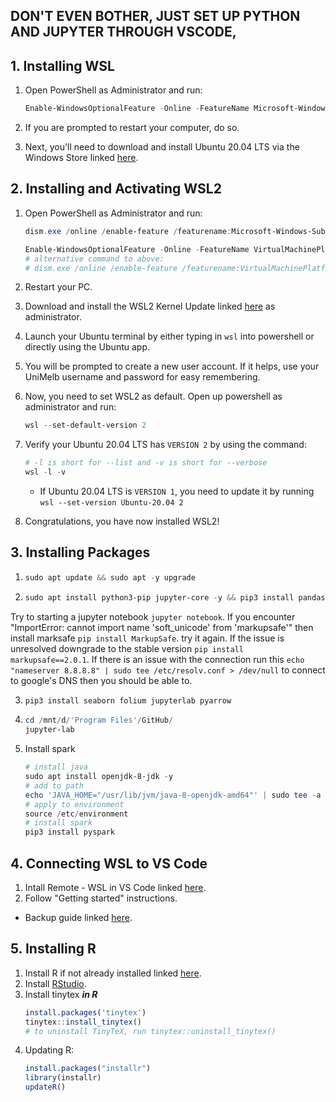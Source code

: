## DON'T EVEN BOTHER, JUST SET UP PYTHON AND JUPYTER THROUGH VSCODE,

## 1. Installing WSL

1. Open PowerShell as Administrator and run:
    ```powershell
    Enable-WindowsOptionalFeature -Online -FeatureName Microsoft-Windows-Subsystem-Linux
    ```

2. If you are prompted to restart your computer, do so.

3. Next, you'll need to download and install Ubuntu 20.04 LTS via the Windows Store linked [here](https://www.microsoft.com/en-au/p/ubuntu-2004-lts/9n6svws3rx71?activetab=pivot:overviewtab).  

## 2. Installing and Activating WSL2
1. Open PowerShell as Administrator and run:
    ```powershell
    dism.exe /online /enable-feature /featurename:Microsoft-Windows-Subsystem-Linux /all /norestart

    Enable-WindowsOptionalFeature -Online -FeatureName VirtualMachinePlatform -NoRestart
    # alternative command to above:
    # dism.exe /online /enable-feature /featurename:VirtualMachinePlatform /all /norestart
    ```

2. Restart your PC.

3. Download and install the WSL2 Kernel Update linked [here](https://wslstorestorage.blob.core.windows.net/wslblob/wsl_update_x64.msi) as administrator.

4. Launch your Ubuntu terminal by either typing in `wsl` into powershell or directly using the Ubuntu app.

5. You will be prompted to create a new user account. If it helps, use your UniMelb username and password for easy remembering.

6. Now, you need to set WSL2 as default. Open up powershell as administrator and run:
    ```powershell
    wsl --set-default-version 2
    ```

7. Verify your Ubuntu 20.04 LTS has `VERSION 2` by using the command:
    ```powershell
    # -l is short for --list and -v is short for --verbose
    wsl -l -v
    ```
    - If Ubuntu 20.04 LTS is `VERSION 1`, you need to update it by running `wsl --set-version Ubuntu-20.04 2`

8. Congratulations, you have now installed WSL2!

## 3. Installing Packages
1. ```powershell
   sudo apt update && sudo apt -y upgrade
   ```    
2. ```powershell
   sudo apt install python3-pip jupyter-core -y && pip3 install pandas numpy scipy scikit-learn matplotlib seaborn folium notebook pyarrow
   ```
Try to starting a jupyter notebook `jupyter notebook`.  If you encounter "ImportError: cannot import name 'soft_unicode' from 'markupsafe'" then install marksafe `pip install MarkupSafe`. try it again.  If the issue is unresolved downgrade to the stable version `pip install markupsafe==2.0.1`. If there is an issue with the connection run this `echo "nameserver 8.8.8.8" | sudo tee /etc/resolv.conf > /dev/null` to connect to google's DNS then you should be able to.

3. ```powershell
   pip3 install seaborn folium jupyterlab pyarrow
   ```
4. ```powershell
   cd /mnt/d/'Program Files'/GitHub/
   jupyter-lab
   ```
5. Install spark
   ```powershell
   # install java
   sudo apt install openjdk-8-jdk -y
   # add to path
   echo 'JAVA_HOME="/usr/lib/jvm/java-8-openjdk-amd64"' | sudo tee -a /etc/environment
   # apply to environment
   source /etc/environment
   # install spark
   pip3 install pyspark
   ```
   
## 4. Connecting WSL to VS Code
1. Intall Remote - WSL in VS Code linked [here](https://marketplace.visualstudio.com/items?itemName=ms-vscode-remote.remote-wsl).
2. Follow "Getting started" instructions.

* Backup guide linked [here](https://code.visualstudio.com/docs/remote/wsl-tutorial).

## 5. Installing R
1. Install R if not already installed linked [here](https://cran.r-project.org/bin/windows/base/).
2. Install [RStudio](https://www.rstudio.com/products/rstudio/download/#download).
3. Install tinytex _**in R**_
   ```r
   install.packages('tinytex')
   tinytex::install_tinytex()
   # to uninstall TinyTeX, run tinytex::uninstall_tinytex()
   ```
4. Updating R: 
   ```r
   install.packages("installr")
   library(installr)
   updateR()
   ```
